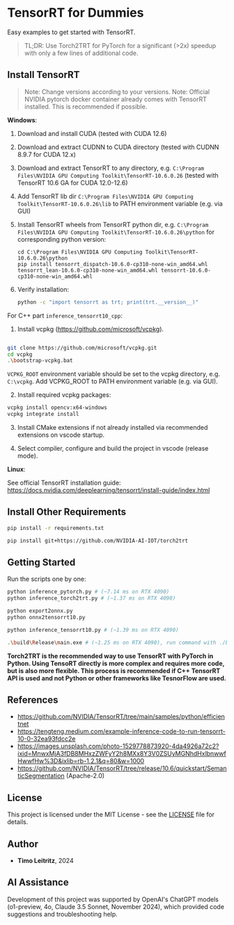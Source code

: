 # TensorRT for Dummies

Easy examples to get started with TensorRT.

>TL;DR: Use Torch2TRT for PyTorch for a significant (>2x) speedup with only a few lines of additional code.

## Install TensorRT

>Note: Change versions according to your versions.
>Note: Official NVIDIA pytorch docker container already comes with TensorRT installed. This is recommended if possible.

**Windows**:

1. Download and install CUDA (tested with CUDA 12.6)
2. Download and extract CUDNN to CUDA directory (tested with CUDNN 8.9.7 for CUDA 12.x)
3. Download and extract TensorRT to any directory, e.g. ``C:\Program Files\NVIDIA GPU Computing Toolkit\TensorRT-10.6.0.26`` (tested with TensorRT 10.6 GA for CUDA 12.0-12.6)
4. Add TensorRT lib dir `C:\Program Files\NVIDIA GPU Computing Toolkit\TensorRT-10.6.0.26\lib` to PATH environment variable (e.g. via GUI)
5. Install TensorRT wheels from TensorRT python dir, e.g. `C:\Program Files\NVIDIA GPU Computing Toolkit\TensorRT-10.6.0.26\python` for corresponding python version:

    ```console
    cd C:\Program Files\NVIDIA GPU Computing Toolkit\TensorRT-10.6.0.26\python
    pip install tensorrt_dispatch-10.6.0-cp310-none-win_amd64.whl tensorrt_lean-10.6.0-cp310-none-win_amd64.whl tensorrt-10.6.0-cp310-none-win_amd64.whl
    ```	
6. Verify installation:

    ```bash
    python -c "import tensorrt as trt; print(trt.__version__)"
    ```

For C++ part `inference_tensorrt10_cpp`:

1. Install vcpkg (https://github.com/microsoft/vcpkg). 

```bash

git clone https://github.com/microsoft/vcpkg.git
cd vcpkg
.\bootstrap-vcpkg.bat
```

``VCPKG_ROOT`` environment variable should be set to the vcpkg directory, e.g. `C:\vcpkg`.
Add VCPKG_ROOT to PATH environment variable (e.g. via GUI).

2. Install required vcpkg packages:

```bash
vcpkg install opencv:x64-windows
vcpkg integrate install
```

3. Install CMake extensions if not already installed via recommended extensions on vscode startup.

4. Select compiler, configure and build the project in vscode (release mode).

**Linux**:

See official TensorRT installation guide: https://docs.nvidia.com/deeplearning/tensorrt/install-guide/index.html

## Install Other Requirements

```bash
pip install -r requirements.txt
```

```bash
pip install git+https://github.com/NVIDIA-AI-IOT/torch2trt
```

## Getting Started

Run the scripts one by one:

```bash
python inference_pytorch.py # (~7.14 ms on RTX 4090)
python inference_torch2trt.py # (~1.37 ms on RTX 4090)

python export2onnx.py
python onnx2tensorrt10.py

python inference_tensorrt10.py # (~1.39 ms on RTX 4090)

.\build\Release\main.exe # (~1.25 ms on RTX 4090), run command with ./build/Release/main on Linux
```

**Torch2TRT is the recommended way to use TensorRT with PyTorch in Python. Using TensoRT directly is more complex and requires more code, but is also more flexible. This process is recommended if C++ TensorRT API is used and not Python or other frameworks like TesnorFlow are used.**

## References

- https://github.com/NVIDIA/TensorRT/tree/main/samples/python/efficientnet
- https://tengteng.medium.com/example-inference-code-to-run-tensorrt-10-0-32ea93fdcc2e
- https://images.unsplash.com/photo-1529778873920-4da4926a72c2?ixid=MnwxMjA3fDB8MHxzZWFyY2h8MXx8Y3V0ZSUyMGNhdHxlbnwwfHwwfHw%3D&ixlib=rb-1.2.1&q=80&w=1000
- https://github.com/NVIDIA/TensorRT/tree/release/10.6/quickstart/SemanticSegmentation (Apache-2.0)

## License

This project is licensed under the MIT License - see the [LICENSE](LICENSE) file for details.

## Author

- **Timo Leitritz**, 2024

## AI Assistance

Development of this project was supported by OpenAI's ChatGPT models (o1-preview, 4o, Claude 3.5 Sonnet, November 2024), which provided code suggestions and troubleshooting help.
